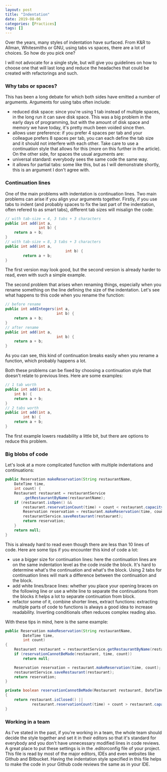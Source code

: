 ```yaml
---
layout: post
title: "Indentation"
date: 2019-08-06
categories: [Practices]
tags: []
---
```

Over the years, many styles of indentation have surfaced. From K&R to Allman, Whitesmiths or GNU, using tabs vs spaces, there are a lot of choices. So how do you pick one?

I will not advocate for a single style, but will give you guidelines on how to choose one that will last long and reduce the headaches that could be created with refactorings and such.

### Why tabs or spaces?
This has been a long debate for which both sides have emitted a number of arguments. Arguments for using tabs often include:
- reduced disk space: since you're using 1 tab instead of multiple spaces, in the long run it can save disk space. This was a big problem in the early days of programming, but with the amount of disk space and memory we have today, it's pretty much been voided since then.
- allows user preference: if you prefer 4 spaces per tab and your colleague prefers 8 spaces per tab, you can each define the tab size and it should not interfere with each other. Take care to use a continuation style that allows for this (more on this further in the article).
On the other side, for spaces the usual arguments are: 
- universal standard: everybody sees the same code the same way.
- it allows for partial tabs: some like this, but as I will demonstrate shortly, this is an argument I don't agree with.

### Continuation lines
One of the main problems with indentation is continuation lines. Two main problems can arise if you align your arguments together. 
Firstly, if you use tabs to indent (and probably spaces to fix the last part of the indentation, often refered to as smart tabs), different tab sizes will misalign the code:
```java
// with tab-size = 4, 3 tabs + 3 characters
public int add(int a,
               int b) {
    return a + b;
}
// with tab-size = 8, 3 tabs + 3 characters
public int add(int a,
                           int b) {
        return a + b;
}
```
The first version may look good, but the second version is already harder to read, even with such a simple example.

The second problem that arises when renaming things, especially when you rename something on the line defining the size of the indentation. Let's see what happens to this code when you rename the function:
```java
// before rename
public int addIntegers(int a,
                       int b) {
    return a + b;
}
// after rename
public int add(int a,
                       int b) {
    return a + b;
}
```
As you can see, this kind of continuation breaks easily when you rename a function, which probably happens a lot.

Both these problems can be fixed by choosing a continuation style that doesn't relate to previous lines. Here are some examples:
```java
// 1 tab worth
public int add(int a,
    int b) {
    return a + b;
}
// 2 tabs worth
public int add(int a,
        int b) {
    return a + b;
}
```
The first example lowers readability a little bit, but there are options to reduce this problem.

### Big blobs of code
Let's look at a more complicated function with multiple indentations and continuations:
```java
public Reservation makeReservation(String restaurantName, 
    DateTime time,
    int count) {
    Restaurant restaurant = restaurantService
        .getRestaurantByName(restaurantName);
    if (restaurant.isOpen() &&
        restaurant.reservationCount(time) + count < restaurant.capacity()) {
        Reservation reservation = restaurant.makeReservation(time, count);
        restaurantService.saveRestaurant(restaurant);
        return reservation;
    }
    return null;
}
```
This is already hard to read even though there are less than 10 lines of code. Here are some tips if you encounter this kind of code a lot: 
- use a bigger size for continuation lines: here the continuation lines are on the same indentation level as the code inside the block. It's hard to determine what's the continuation and what's the block. Using 2 tabs for continuation lines will mark a difference between the continuation and the block.
- add white lines/brace lines: whether you place your opening braces on the following line or use a white line to separate the continuations from the blocks it helps a lot to separate continuation from block.
- refactor some of it, combine shorter lines, extract functions: extracting multiple parts of code to functions is always a good idea to increase readability. Inverting conditionals often reduces complex reading also.

With these tips in mind, here is the same example:
```java
public Reservation makeReservation(String restaurantName,
        DateTime time,
        int count)
{
    Restaurant restaurant = restaurantService.getRestaurantByName(restaurantName);
    if (reservationCannotBeMade(restaurant, time, count))
        return null;

    Reservation reservation = restaurant.makeReservation(time, count);
    restaurantService.saveRestaurant(restaurant);
    return reservation;
}

private boolean reservationCannotBeMade(Restaurant restaurant, DateTime time, int count) 
{
    return restaurant.isClosed() ||
            restaurant.reservationCount(time) + count > restaurant.capacity();
}
```

### Working in a team
As I've stated in the past, if you're working in a team, the whole team should decide the style together and set it in their editors so that it's standard for everybody and you don't have unnecessary modified lines in code reviews. A great place to put these settings is in the .editorconfig file of your project. This file is read by most of the major editors, IDEs and even websites like Github and Bitbucket. Having the indentation style specified in this file helps to make the code in your Github code reviews the same as in your IDE.
